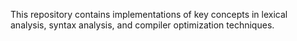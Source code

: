 This repository contains implementations of key concepts in lexical analysis, syntax analysis, and compiler optimization techniques.
